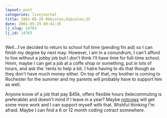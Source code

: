 ```yaml
---
layout: post
categories: livejournal
title: 2001-05-29 09&colon;41&colon;35
date: 2001-05-29 09:41:35
lj_slug: 14763
lj_id: 14763
---
```

Well...I've decided to return to school full time (pending fin aid) so I can finish my degree by next may. However, I am in a conundrum, I can't afford to live without a jobby job but I don't think I'll have time for full-time school. Hmm, maybe I can get a job at a coffe shop or something, put in lots of hours, and ask the 'rents to help a bit. I hatre having to do that though as they don't have much money either. On top of that, my brother is coming to Rochester for the summer and my parents will probably have to support him as well.  



Anyone know of a job that pay $45k, offers flexible hours (telecommuting is preferable) and doesn't mind if I leave in a year? Maybe [notcows](http://www.notcows.com) will get some more work and I can support myself with that. Wishful thinking I'm afraid. Maybe I can find a 6 or 12 month coding cotract somewhere.
